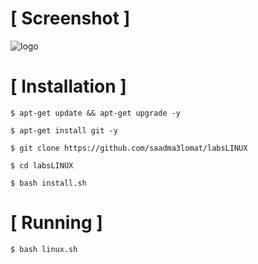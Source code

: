 # [ Screenshot ]
![logo](https://github.com/saadma3lomat/labsLINUX/blob/main/22.png)

# [ Installation ]
```
$ apt-get update && apt-get upgrade -y

$ apt-get install git -y

$ git clone https://github.com/saadma3lomat/labsLINUX

$ cd labsLINUX

$ bash install.sh
```

# [ Running ]

```
$ bash linux.sh
```




	
